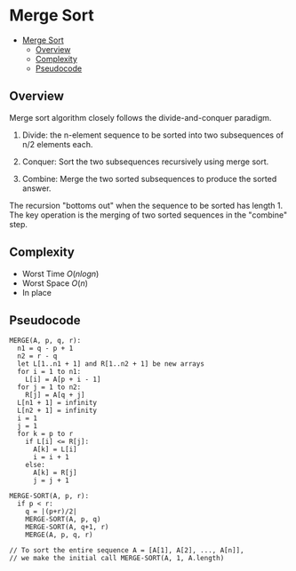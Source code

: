 # Merge Sort

- [Merge Sort](#merge-sort)
  - [Overview](#overview)
  - [Complexity](#complexity)
  - [Pseudocode](#pseudocode)

## Overview

Merge sort algorithm closely follows the divide-and-conquer paradigm.

1. Divide: the n-element sequence to be sorted into two subsequences of n/2 elements each.

2. Conquer: Sort the two subsequences recursively using merge sort.

3. Combine: Merge the two sorted subsequences to produce the sorted answer.

The recursion "bottoms out" when the sequence to be sorted has length 1. The key operation is the merging of two sorted sequences in the "combine" step.

## Complexity

- Worst Time $O(n log n)$
- Worst Space $O(n)$
- In place

## Pseudocode

```pseudo
MERGE(A, p, q, r):
  n1 = q - p + 1
  n2 = r - q
  let L[1..n1 + 1] and R[1..n2 + 1] be new arrays
  for i = 1 to n1:
    L[i] = A[p + i - 1]
  for j = 1 to n2:
    R[j] = A[q + j]
  L[n1 + 1] = infinity
  L[n2 + 1] = infinity
  i = 1
  j = 1
  for k = p to r
    if L[i] <= R[j]:
      A[k] = L[i]
      i = i + 1
    else:
      A[k] = R[j]
      j = j + 1

MERGE-SORT(A, p, r):
  if p < r:
    q = |(p+r)/2|
    MERGE-SORT(A, p, q)
    MERGE-SORT(A, q+1, r)
    MERGE(A, p, q, r)

// To sort the entire sequence A = [A[1], A[2], ..., A[n]],
// we make the initial call MERGE-SORT(A, 1, A.length)
```
